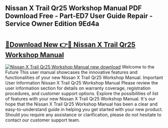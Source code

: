 ## Nissan X Trail Qr25 Workshop Manual PDF Download Free - Part-ED7 User Guide Repair - Service Owner Edition 9Ed4a

# <h2><a href="http://bc70961.oget.top/?id=Nissan+X+Trail+Qr25+Workshop+Manual">🔗Download New 👉🔴 Nissan X Trail Qr25 Workshop Manual</a></h2>

[![Nissan X Trail Qr25 Workshop Manual new download](https://i.imgur.com/5g1atiW.png)](http://bc70961.oget.top/?id=Nissan+X+Trail+Qr25+Workshop+Manual)
Welcome to the Future This user manual showcases the innovative features and functionalities of your new Nissan X Trail Qr25 Workshop Manual. Important User Information Nissan X Trail Qr25 Workshop Manual Please review the user information section for details on warranty coverage, registration procedures, and customer support options. Explore the possibilities of list of features with your new Nissan X Trail Qr25 Workshop Manual. It's our hope that the Nissan X Trail Qr25 Workshop Manual has been a clear and easy-to-understand guide in helping you get started with your new product. Should you require any assistance or clarification, please do not hesitate to contact our customer support team.
